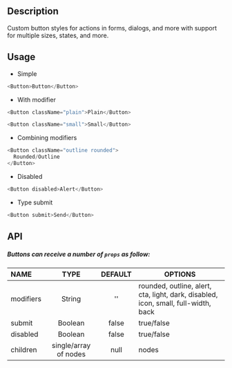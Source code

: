 
## Description

Custom button styles for actions in forms, dialogs, and more with support for multiple sizes, states, and more.

## Usage

* Simple

```js
<Button>Button</Button>
```

* With modifier

```js
<Button className="plain">Plain</Button>

<Button className="small">Small</Button>
```

* Combining modifiers

```js
<Button className="outline rounded">
  Rounded/Outline
</Button>
```

* Disabled

```js
<Button disabled>Alert</Button>
```

* Type submit

```js
<Button submit>Send</Button>
```

## API

##### Buttons can receive a number of `props` as follow:


| NAME   | TYPE | DEFAULT | OPTIONS |
| :---  | :---:  | :---: | ------- |
| modifiers | String | ''      | rounded, outline, alert, cta, light, dark, disabled, icon, small, full-width, back |
| submit | Boolean | false      | true/false |
| disabled | Boolean | false      | true/false |
| children | single/array of nodes | null      | nodes |
